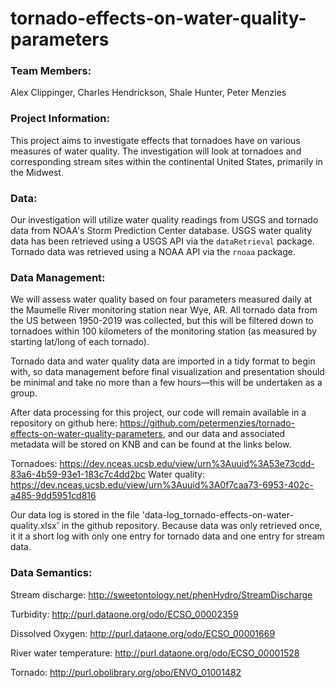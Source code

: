 # tornado-effects-on-water-quality-parameters

### Team Members:

Alex Clippinger,
Charles Hendrickson,
Shale Hunter,
Peter Menzies

### Project Information:

This project aims to investigate effects that tornadoes have on various measures of water quality. The investigation will look at tornadoes and corresponding stream sites within the continental United States, primarily in the Midwest. 

### Data:

Our investigation will utilize water quality readings from USGS and tornado data from NOAA's Storm Prediction Center database. USGS water quality data has been retrieved using a USGS API via the `dataRetrieval` package. Tornado data was retrieved using a NOAA API via the `rnoaa` package.

### Data Management:

We will assess water quality based on four parameters measured daily at the Maumelle River monitoring station near Wye, AR. All tornado data from the US between 1950-2019 was collected, but this will be filtered down to tornadoes within 100 kilometers of the monitoring station (as measured by starting lat/long of each tornado).

Tornado data and water quality data are imported in a tidy format to begin with, so data management before final visualization and presentation should be minimal and take no more than a few hours—this will be undertaken as a group.

After data processing for this project, our code will remain available in a repository on github here: https://github.com/petermenzies/tornado-effects-on-water-quality-parameters, and our data and associated metadata will be stored on KNB and can be found at the links below.

Tornadoes: https://dev.nceas.ucsb.edu/view/urn%3Auuid%3A53e73cdd-83a6-4b59-93e1-183c7c4dd2bc
Water quality: https://dev.nceas.ucsb.edu/view/urn%3Auuid%3A0f7caa73-6953-402c-a485-9dd5951cd816

Our data log is stored in the file 'data-log_tornado-effects-on-water-quality.xlsx' in the github repository. Because data was only retrieved once, it it a short log with only one entry for tornado data and one entry for stream data.

### Data Semantics:

Stream discharge: http://sweetontology.net/phenHydro/StreamDischarge

Turbidity: http://purl.dataone.org/odo/ECSO_00002359

Dissolved Oxygen: http://purl.dataone.org/odo/ECSO_00001669

River water temperature: http://purl.dataone.org/odo/ECSO_00001528

Tornado: http://purl.obolibrary.org/obo/ENVO_01001482
